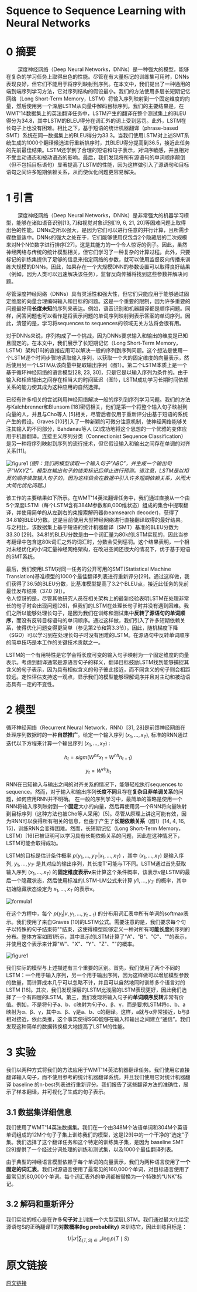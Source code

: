 # Squence to Sequence Learning with Neural Networks

# 0 摘要
&nbsp;&nbsp;&nbsp;&nbsp;&nbsp;&nbsp;&nbsp;&nbsp;深度神经网络（Deep Neural Networks，DNNs）是一种强大的模型，能够在复杂的学习任务上取得出色的性能。尽管在有大量标记的训练集可用时，DNNs表现良好，但它们不能用于将序列映射到序列。在本文中，我们提出了一种通用的端到端序列学习方法，它对序列结构的假设最小。我们的方法使用多层长短期记忆网络（Long Short-Term Memory，LSTM）将输入序列映射到一个固定维度的向量，然后使用另一个深层LSTM从向量中解码目标序列。我们的主要结果是，在WMT'14数据集上的英法翻译任务中，LSTM产生的翻译在整个测试集上的BLEU得分为34.8，其中LSTM的BLEU得分在词汇外的词上受到惩罚。此外，LSTM在长句子上也没有困难。相比之下，基于短语的统计机器翻译（phrase-based SMT）系统在同一数据集上的BLEU得分为33.3。当我们使用LSTM对上述SMT系统生成的1000个翻译候选进行重新排序时，其BLEU得分提高到36.5，接近此任务的先前最佳结果。LSTM还学到了合理的短语和句子表示，对词序敏感，并且相对不受主动语态和被动语态的影响。最后，我们发现将所有源语句的单词顺序颠倒（但不包括目标语句）显著提高了LSTM的性能，因为这样做引入了源语句和目标语句之间许多短期依赖关系，从而使优化问题更容易解决。<br>

# 1 引言
&nbsp;&nbsp;&nbsp;&nbsp;&nbsp;&nbsp;&nbsp;&nbsp;深度神经网络（Deep Neural Networks，DNNs）是非常强大的机器学习模型，能够在诸如语音识别[13, 7]和视觉对象识别[19, 6, 21, 20]等困难问题上取得出色的性能。DNNs之所以强大，是因为它们可以进行任意的并行计算，且所需步骤数量适中。DNNs的强大之处在于，它们能够使用仅包含2个隐藏层的二次规模来对N个N位数字进行排序[27]，这是其能力的一个令人惊讶的例子。因此，虽然神经网络与传统的统计模型相关，但它们学习了一种复杂的计算过程。此外，只要标记的训练集提供了足够的信息来指定网络的参数，就可以使用监督反向传播来训练大规模的DNNs。因此，如果存在一个大规模DNN的参数设置可以取得良好结果（例如，因为人类可以迅速解决该任务），监督反向传播将找到这些参数并解决问题。<br>

尽管深度神经网络（DNNs）具有灵活性和强大性，但它们只能应用于能够通过固定维度的向量合理编码输入和目标的问题。这是一个重要的限制，因为许多重要的问题最好用**长度未知**的序列来表达。例如，语音识别和机器翻译都是顺序问题。同样，问答问题也可以看作是将表示问题的单词序列映射到表示答案的单词序列。因此，清楚的是，学习将sequences to sequences的领域无关方法将会很有用。<br>

对于DNNs来说，序列构成了一个挑战，因为DNNs要求输入和输出的维度是已知且固定的。在本文中，我们展示了长短期记忆（Long Short-Term Memory，LSTM）架构[16]的直接应用可以解决一般的序列到序列问题。这个想法是使用一个LSTM逐个时间步骤地读取输入序列，以获取一个大的固定维度的向量表示，然后使用另一个LSTM从该向量中提取输出序列（图1）。第二个LSTM本质上是一个基于循环神经网络的语言模型[28, 23, 30]，只是它是以输入序列为条件的。由于输入和相应输出之间存在相当大的时间延迟（图1），LSTM成功学习长期时间依赖关系的能力使其成为这种应用的自然选择。<br>

已经有许多相关的尝试利用神经网络解决一般的序列到序列学习问题。我们的方法与Kalchbrenner和Blunsom [18]密切相关，他们是第一个将整个输入句子映射到向量的人，并且与Cho等人 [5]相关，尽管后者仅用于重新评分由基于短语的系统产生的假设。Graves [10]引入了一种新颖的可微分注意机制，使神经网络能够关注其输入的不同部分，Bahdanau等人 [2]成功地将这个思想的一个优雅的变体应用于机器翻译。连接主义序列分类（Connectionist Sequence Classification）是另一种将序列映射到序列的流行技术，但它假设输入和输出之间存在单调的对齐关系[11]。<br>

![figure1](images/seq2seq-figure.jpg)
*(图1：我们的模型读取一个输入句子“ABC”，并生成一个输出句子“WXYZ”。模型在输出句子的结束标记后停止进行预测。请注意，LSTM是以相反的顺序读取输入句子的，因为这样做会在数据中引入许多短期依赖关系，从而大大简化优化问题。)* <br>

该工作的主要结果如下所示。在WMT'14英法翻译任务中，我们通过直接从一个由5个深度LSTM（每个LSTM含有384M参数和8,000维状态）组成的集合中提取翻译，并使用简单的从左到右的束搜索解码器(beamsearch decoder)，获得了34.81的BLEU分数。这是目前使用大型神经网络进行直接翻译取得的最好结果。与之相比，该数据集上基于短语的统计机器翻译（SMT）基准的BLEU分数为33.30 [29]。34.81的BLEU分数是由一个词汇量为80k的LSTM实现的，因此当参考翻译中包含这80k词汇之外的词汇时，分数会受到惩罚。这个结果表明，一个相对未经优化的小词汇量神经网络架构，在改进空间还很大的情况下，优于基于短语的SMT系统。<br>

最后，我们使用LSTM对同一任务的公开可用的SMT(Statistical Machine Translation)基准模型的1000个最佳翻译列表进行重新评分[29]。通过这样做，我们获得了36.5的BLEU分数，比基准模型提高了3.2个BLEU点，接近此任务的先前最佳发布结果（37.0 [9]）。<br>
令人惊讶的是，尽管其他研究人员在相关架构上的最新经验表明LSTM在处理非常长的句子时会出现问题[26]，但我们的LSTM在处理长句子时并没有遇到困难。我们之所以能够处理长句子，是因为我们在训练和测试集中**反转了源语句的单词顺序**，而没有反转目标语句的单词顺序。通过这样做，我们引入了许多短期依赖关系，使得优化问题变得更简单（参见第2节和第3.3节）。因此，随机梯度下降（SGD）可以学习到在处理长句子时没有困难的LSTM。在源语句中反转单词顺序的简单技巧是本工作的关键技术贡献之一。<br>

LSTM的一个有用特性是它学会将长度可变的输入句子映射为一个固定维度的向量表示。考虑到翻译通常是源语言句子的释义，翻译目标鼓励LSTM找到能够捕捉其含义的句子表示，因为具有相似含义的句子彼此接近，而不同含义的句子则会相距较远。定性评估支持这一观点，显示我们的模型能够理解词序并且对主动和被动语态具有一定的不变性。<br>

# 2 模型
循环神经网络（Recurrent Neural Network，RNN）[31, 28]是前馈神经网络在处理序列数据时的一种**自然推广**。给定一个输入序列 $(x_{1}, \dots, x_{T})$, 标准的RNN通过迭代以下方程来计算一个输出序列 $(x_{1}, \dots, x_{T})$ :

$$h_{t} = sigm(W^{hx}x_{t} + W^{hh}h_{t-1})$$

$$y_{t} = W^{yh}h_{t}$$

RNN在已知输入与输出之间的对齐关系的情况下，能够轻松执行sequences to sequence。然而，对于输入和输出序列**长度不同**且存在**复杂且非单调关系**的问题，如何应用RNN并不明确。
在一般的序列学习中，最简单的策略是使用一个RNN将输入序列映射到一个**固定**大小的向量，然后再使用另一个RNN将向量映射到目标序列（这种方法也被Cho等人采用）[5]。尽管从原理上讲这可能有效，因为RNN可以获得所有相关的信息，但由于产生了**长期依赖关系**（图1）[14, 4, 16, 15]，训练RNN会变得困难。然而，长短期记忆（Long Short-Term Memory，LSTM）[16]已被证明可以学习具有长期依赖关系的问题，因此在这种情况下，LSTM可能会取得成功。<br>

LSTM的目标是估计条件概率 $p(y_{1},\dots, y_{T'} | x_{1},\dots, x_{T})$ ，其中 $(x_{1}, \dots, x_{T})$ 是输入序列, $y_{1}, \dots, y_{T'}$ 是其对应的输出序列，其长度T'可能与T不同。LSTM通过首先获取输入序列 $(x_{1},\dots, x_{T})$ 的**固定维度表示v**来计算这个条件概率，该表示v是LSTM的最后一个隐藏状态，然后使用标准的LSTM-LM公式来计算 $y1, \dots, y_{T'}$ 的概率，其中初始隐藏状态设定为 $x_{1}, \dots, x_{T}$ 的表示v。<br>

![formula1](images/seq2seq-formula1.jpg)

在这个方程中，每个 $p(y_{t} | v, y_{1},\dots, y_{t−1})$ 的分布用词汇表中所有单词的softmax表示。我们使用了来自Graves [10]的LSTM公式。需要注意的是，我们要求每个句子以特殊的句子结束符"<EOS>"结束，这使得模型能够定义一种对所有**可能长度**的序列的分布。整体方案如图1所示，其中显示的LSTM计算了"A"、"B"、"C"、"<EOS>"的表示，并使用这个表示来计算"W"、"X"、"Y"、"Z"、"<EOS>"的概率。<br>

![figure1](images/seq2seq-figure1.jpg)

我们实际的模型与上述描述有三个重要的区别。首先，我们使用了两个不同的LSTM：一个用于输入序列，另一个用于输出序列，因为这样做可以增加模型参数的数量，而计算成本几乎可以忽略不计，并且可以自然地同时训练多个语言对的LSTM [18]。其次，我们发现深层的LSTM比浅层的LSTM表现更好，因此我们选择了一个有四层的LSTM。第三，我们发现将输入句子的**单词顺序反转**非常有价值。例如，不是将句子a、b、c映射为句子α、β、γ，而是要求LSTM将c、b、a映射为α、β、γ，其中α、β、γ是a、b、c的翻译。这样，a就与α非常接近，b与β相对接近，依此类推，这个事实使得SGD能够在输入和输出之间建立“通信”。我们发现这种简单的数据转换极大地提高了LSTM的性能。<br>

# 3 实验
我们以两种方式将我们的方法应用于WMT'14英法机器翻译任务。我们使用它直接翻译输入句子，而不使用参考的统计机器翻译系统，并且我们使用它对统计机器翻译 baseline 的n-best列表进行重新评分。我们报告了这些翻译方法的准确性，展示了样本翻译，并可视化了生成的句子表示。<br>

## 3.1 数据集详细信息
我们使用了WMT'14英法数据集。我们在一个由348M个法语单词和304M个英语单词组成的12M个句子子集上训练我们的模型，这是[29]中的一个干净的“选定”子集。我们选择了这个翻译任务和这个特定的训练集子集，是因为 baseline SMT [29]提供了一个经过分词处理的训练和测试集，以及1000个最佳翻译列表。<br>

由于典型的神经语言模型依赖于每个单词的向量表示，我们为两种语言使用了**一个固定的词汇表**。我们对源语言使用了最常见的160,000个单词，对目标语言使用了最常见的80,000个单词。每个词汇表外的单词都被替换为一个特殊的“UNK”标记。<br>

## 3.2 解码和重新评分
我们实验的核心是在许多**句子对**上训练一个大型深层LSTM。我们通过最大化给定源语句S的正确翻译T的**对数概率(log probability)** 来训练它，因此训练目标是：

$$1 /|\mathcal{S}| \sum_{(T, S) \in \mathcal{S}} \log p(T \mid S)$$


# 原文链接
[原文链接](https://arxiv.org/abs/1409.3215)



